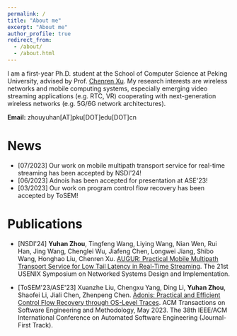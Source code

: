 ```yaml
---
permalink: /
title: "About me"
excerpt: "About me"
author_profile: true
redirect_from: 
  - /about/
  - /about.html
---
```


I am a first-year Ph.D. student at the School of Computer Science at Peking University, advised by Prof. [Chenren Xu](https://soar.group/chenren/). My research interests are wireless networks and mobile computing systems, especially emerging video streaming applications (e.g. RTC, VR) cooperating with next-generation wireless networks (e.g. 5G/6G network architectures).

__Email:__ zhouyuhan[AT]pku[DOT]edu[DOT]cn

# News
- [07/2023] Our work on mobile multipath transport service for real-time streaming has been accepted by NSDI'24!
- [06/2023] Adnois has been accepted for presentation at ASE'23!
- [03/2023] Our work on program control flow recovery has been accepted by ToSEM!

# Publications

- [NSDI'24] __Yuhan Zhou__, Tingfeng Wang, Liying Wang, Nian Wen, Rui Han, Jing Wang, Chenglei Wu, Jiafeng Chen, Longwei Jiang, Shibo Wang, Honghao Liu, Chenren Xu. [AUGUR: Practical Mobile Multipath Transport Service for Low Tail Latency in Real-Time Streaming](). The 21st USENIX Symposium on Networked Systems Design and Implementation.

- [ToSEM'23/ASE'23] Xuanzhe Liu, Chengxu Yang, Ding Li, __Yuhan Zhou__, Shaofei Li, Jiali Chen, Zhenpeng Chen. [Adonis: Practical and Efficient Control Flow Recovery through OS-Level Traces](http://zhou-yuhan.github.io/files/adonis-release.pdf). ACM Transactions on Software Engineering and Methodology, May 2023. The 38th IEEE/ACM International Conference on Automated Software Engineering (Journal-First Track).
